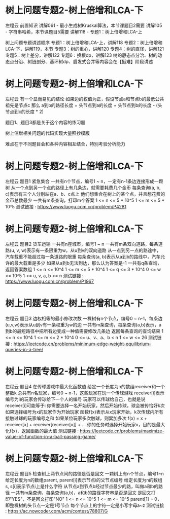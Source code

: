 <!-- Slide number: 1 -->
# 树上问题专题2-树上倍增和LCA-下
左程云
前置知识
讲解061 - 最小生成树Kruskal算法，本节课题目2需要
讲解105 - 字符串哈希，本节课题目5需要
讲解118 - 专题1：树上倍增和LCA-上

树上问题专题讲述顺序
专题1：树上倍增和LCA-上，讲解118
专题2：树上倍增和LCA-下，讲解119，本节
专题3：树的重心，讲解120
专题4：树的直径，讲解121
专题5：树上差分，讲解122
专题6：换根dp，讲解123
树的静态点分治、树的动态点分治、树链剖分、基环树dp、启发式合并等内容会在【挺难】阶段讲述

<!-- Slide number: 2 -->
# 树上问题专题2-树上倍增和LCA-下
左程云
有一个显而易见的结论
如果边的权值为正，假设节点a和节点b的最低公共祖先是节点c
那么
a到b的路径长度 = 头节点到a的长度 + 头节点到b的长度 - (头节点到c的长度 * 2)

题目1、题目3都是关于这个内容的练习题

树上倍增相关问题的代码实现大量照抄模版

难点在于不同题目会和各种内容相互结合，特别考验分析能力

<!-- Slide number: 3 -->
# 树上问题专题2-树上倍增和LCA-下
左程云
题目1
紧急集合
一共有n个节点，编号1 ~ n，一定有n-1条边连接形成一颗树
从一个点到另一个点的路径上有几条边，就需要耗费几个金币
每条查询(a, b, c)表示有三个人分别站在a、b、c点上
他们想集合在树上的某个点，并且想花费的金币总数最少
一共有m条查询，打印m个答案
1 <= n <= 5 * 10^5
1 <= m <= 5 * 10^5
测试链接 : https://www.luogu.com.cn/problem/P4281

<!-- Slide number: 4 -->
# 树上问题专题2-树上倍增和LCA-下
左程云
题目2
货车运输
一共有n座城市，编号1 ~ n
一共有m条双向道路，每条道路(u, v, w)表示有一条限重为w，从u到v的双向道路
从一点到另一点的路途中，汽车载重不能超过每一条道路的限重
每条查询(a, b)表示从a到b的路线中，汽车允许的最大载重是多少
如果从a到b无法到达，那么认为答案是-1
一共有q条查询，返回答案数组
1 <= n <= 10^4
1 <= m <= 5 * 10^4
1 <= q <= 3 * 10^4
0 <= w <= 10^5
1 <= u, v, a, b <= n
测试链接 : https://www.luogu.com.cn/problem/P1967

<!-- Slide number: 5 -->
# 树上问题专题2-树上倍增和LCA-下
左程云
题目3
边权相等的最小修改次数
一棵树有n个节点，编号0 ~ n-1，每条边(u,v,w)表示从u到v有一条权重为w的边
一共有m条查询，每条查询(a,b)表示，a到b的最短路径中把所有边变成一种值需要修改几条边
返回每条查询的查询结果
1 <= n <= 10^4
1 <= m <= 2 * 10^4
0 <= u、v、a、b < n
1 <= w <= 26
测试链接 :
https://leetcode.cn/problems/minimum-edge-weight-equilibrium-queries-in-a-tree/

<!-- Slide number: 6 -->
# 树上问题专题2-树上倍增和LCA-下
左程云
题目4
在传球游戏中最大化函数值
给定一个长度为n的数组receiver和一个整数k
总共有n名玩家，编号0 ~ n-1，这些玩家在玩一个传球游戏
receiver[i]表示编号为i的玩家会传球给下一个人的编号
玩家可以传球给自己，也就是说receiver[i]可能等于i
你需要选择一名开始玩家，然后开始传球，球会被传恰好k次
如果选择编号为x的玩家作为开始玩家
函数f(x)表示从x玩家开始，k次传球内所有接触过球的玩家编号之和
如果某位玩家多次触球，则累加多次
f(x) = x + receiver[x] + receiver[receiver[x]] + ...
你的任务时选择开始玩家x，目的是最大化f(x)，返回函数的最大值
测试链接 :
https://leetcode.cn/problems/maximize-value-of-function-in-a-ball-passing-game/

<!-- Slide number: 7 -->
# 树上问题专题2-树上倍增和LCA-下
左程云
题目5
检查树上两节点间的路径是否是回文
一颗树上有n个节点，编号1~n
给定长度为n的数组parent, parent[i]表示节点i的父节点编号
给定长度为n的数组s, s[i]表示节点i上是什么字符
从节点a到节点b经过节点最少的路，叫做a和b的路径
一共有m条查询，每条查询(a,b)，a和b的路径字符串是否是回文
是回文打印"YES"，不是回文打印"NO"
1 <= n <= 10^5
1 <= m <= 10^5
parent[1] = 0，即整棵树的头节点一定是1号节点
每个节点上的字符一定是小写字母a~z
测试链接 : https://ac.nowcoder.com/acm/contest/78807/G